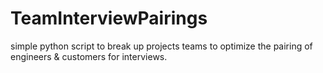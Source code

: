 # TeamInterviewPairings
simple python script to break up projects teams to optimize the pairing of engineers &amp; customers for interviews.
